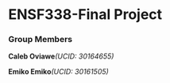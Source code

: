 <h1> ENSF338-Final Project </h1>
<h3> Group Members </h3>

<p><b>Caleb Oviawe</b><i>(UCID: 30164655)</i></p>
<p><b>Emiko Emiko</b><i>(UCID: 30161505)</i></p>



